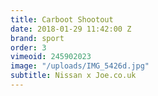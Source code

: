 ```yaml
---
title: Carboot Shootout
date: 2018-01-29 11:42:00 Z
brand: sport
order: 3
vimeoid: 245902023
image: "/uploads/IMG_5426d.jpg"
subtitle: Nissan x Joe.co.uk
---
```


